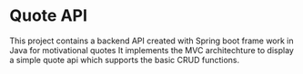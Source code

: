 # Quote API
This project contains a backend API created with Spring boot frame work in Java for motivational quotes
It implements the MVC architechture to display a simple quote api which supports the basic CRUD functions.

